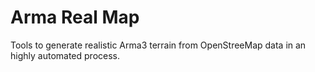 # Arma Real Map
Tools to generate realistic Arma3 terrain from OpenStreeMap data in an highly automated process.
